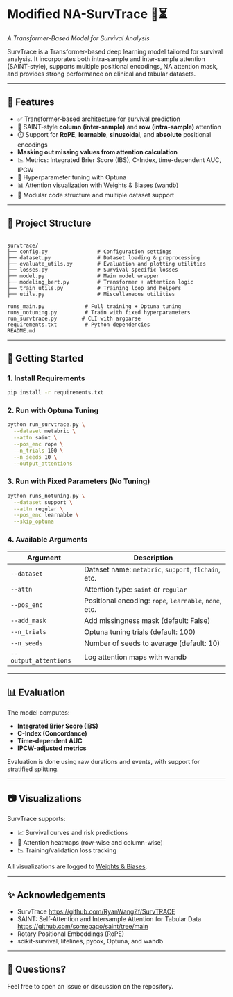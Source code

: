 # Modified NA-SurvTrace 🧠⏳  
*A Transformer-Based Model for Survival Analysis*

SurvTrace is a Transformer-based deep learning model tailored for survival analysis. It incorporates both intra-sample and inter-sample attention (SAINT-style), supports multiple positional encodings, NA attention mask, and provides strong performance on clinical and tabular datasets.

---

## 🔧 Features

- ✅ Transformer-based architecture for survival prediction
- 🧠 SAINT-style **column (inter-sample)** and **row (intra-sample)** attention
- ⏱️ Support for **RoPE**, **learnable**, **sinusoidal**, and **absolute** positional encodings
- **Masking out missing values from attention calculation**
- 📉 Metrics: Integrated Brier Score (IBS), C-Index, time-dependent AUC, IPCW
- 🧪 Hyperparameter tuning with Optuna
- 📊 Attention visualization with Weights & Biases (wandb)
- 📁 Modular code structure and multiple dataset support

---

## 📁 Project Structure

```

survtrace/
├── config.py                # Configuration settings
├── dataset.py               # Dataset loading & preprocessing
├── evaluate_utils.py        # Evaluation and plotting utilities
├── losses.py                # Survival-specific losses 
├── model.py                 # Main model wrapper
├── modeling_bert.py         # Transformer + attention logic
├── train_utils.py           # Training loop and helpers
├── utils.py                 # Miscellaneous utilities

runs_main.py             # Full training + Optuna tuning
runs_notuning.py         # Train with fixed hyperparameters
run_survtrace.py        # CLI with argparse
requirements.txt         # Python dependencies
README.md

````

---

## 🚀 Getting Started

### 1. Install Requirements

```bash
pip install -r requirements.txt
````

### 2. Run with Optuna Tuning

```bash
python run_survtrace.py \
  --dataset metabric \
  --attn saint \
  --pos_enc rope \
  --n_trials 100 \
  --n_seeds 10 \
  --output_attentions
```

### 3. Run with Fixed Parameters (No Tuning)

```bash
python runs_notuning.py \
  --dataset support \
  --attn regular \
  --pos_enc learnable \
  --skip_optuna
```

### 4. Available Arguments

| Argument              | Description                                            |
| --------------------- | ------------------------------------------------------ |
| `--dataset`           | Dataset name: `metabric`, `support`, `flchain`, etc.   |
| `--attn`              | Attention type: `saint` or `regular`                   |
| `--pos_enc`           | Positional encoding: `rope`, `learnable`, `none`, etc. |
| `--add_mask`          | Add missingness mask (default: False)                  |
| `--n_trials`          | Optuna tuning trials (default: 100)                    |
| `--n_seeds`           | Number of seeds to average (default: 10)               |
| `--output_attentions` | Log attention maps with wandb                          |

---

## 📊 Evaluation

The model computes:

* **Integrated Brier Score (IBS)**
* **C-Index (Concordance)**
* **Time-dependent AUC**
* **IPCW-adjusted metrics**

Evaluation is done using raw durations and events, with support for stratified splitting.

---

## 📷 Visualizations

SurvTrace supports:

* 📈 Survival curves and risk predictions
* 🧠 Attention heatmaps (row-wise and column-wise)
* 📉 Training/validation loss tracking

All visualizations are logged to [Weights & Biases](https://wandb.ai).

---


## ✨ Acknowledgements

* SurvTrace https://github.com/RyanWangZf/SurvTRACE
* SAINT: Self-Attention and Intersample Attention for Tabular Data https://github.com/somepago/saint/tree/main
* Rotary Positional Embeddings (RoPE)
* scikit-survival, lifelines, pycox, Optuna, and wandb

---

## 🙋 Questions?

Feel free to open an issue or discussion on the repository.



